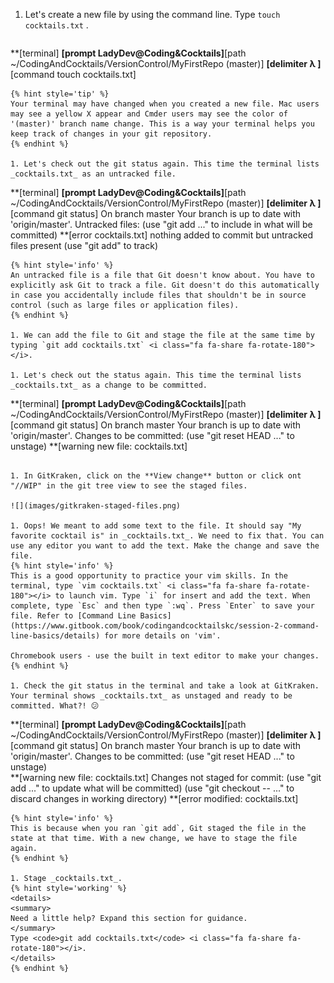 1. Let's create a new file by using the command line. Type `touch cocktails.txt` <i class="fa fa-share fa-rotate-180"></i>. 
   ```
**[terminal]
**[prompt LadyDev@Coding&Cocktails]**[path  ~/CodingAndCocktails/VersionControl/MyFirstRepo (master)]
**[delimiter λ ]**[command touch cocktails.txt]
   ```
   {% hint style='tip' %}
Your terminal may have changed when you created a new file. Mac users may see a yellow X appear and Cmder users may see the color of '(master)' branch name change. This is a way your terminal helps you keep track of changes in your git repository.
   {% endhint %}

1. Let's check out the git status again. This time the terminal lists _cocktails.txt_ as an untracked file.
   ```
**[terminal]
**[prompt LadyDev@Coding&Cocktails]**[path  ~/CodingAndCocktails/VersionControl/MyFirstRepo (master)]
**[delimiter λ ]**[command git status]
On branch master
Your branch is up to date with 'origin/master'.
Untracked files:
(use "git add <file>..." to include in what will be committed)
**[error    cocktails.txt]
nothing added to commit but untracked files present (use "git add" to track)
   ```
   {% hint style='info' %}
An untracked file is a file that Git doesn't know about. You have to explicitly ask Git to track a file. Git doesn't do this automatically in case you accidentally include files that shouldn't be in source control (such as large files or application files).
   {% endhint %}

1. We can add the file to Git and stage the file at the same time by typing `git add cocktails.txt` <i class="fa fa-share fa-rotate-180"></i>.

1. Let's check out the status again. This time the terminal lists _cocktails.txt_ as a change to be committed. 
   ```
**[terminal]
**[prompt LadyDev@Coding&Cocktails]**[path  ~/CodingAndCocktails/VersionControl/MyFirstRepo (master)]
**[delimiter λ ]**[command git status]
On branch master
Your branch is up to date with 'origin/master'.
Changes to be committed:
(use "git reset HEAD <file>..." to unstage)
**[warning    new file:   cocktails.txt]
   ```

1. In GitKraken, click on the **View change** button or click ont "//WIP" in the git tree view to see the staged files.

   ![](images/gitkraken-staged-files.png)

1. Oops! We meant to add some text to the file. It should say "My favorite cocktail is" in _cocktails.txt_. We need to fix that. You can use any editor you want to add the text. Make the change and save the file.
   {% hint style='info' %}
This is a good opportunity to practice your vim skills. In the terminal, type `vim cocktails.txt` <i class="fa fa-share fa-rotate-180"></i> to launch vim. Type `i` for insert and add the text. When complete, type `Esc` and then type `:wq`. Press `Enter` to save your file. Refer to [Command Line Basics](https://www.gitbook.com/book/codingandcocktailskc/session-2-command-line-basics/details) for more details on 'vim'.

Chromebook users - use the built in text editor to make your changes.
   {% endhint %}

1. Check the git status in the terminal and take a look at GitKraken. Your terminal shows _cocktails.txt_ as unstaged and ready to be committed. What?! 😕 
   ```
**[terminal]
**[prompt LadyDev@Coding&Cocktails]**[path  ~/CodingAndCocktails/VersionControl/MyFirstRepo (master)]
**[delimiter λ ]**[command git status]
On branch master
Your branch is up to date with 'origin/master'.
Changes to be committed:
  (use "git reset HEAD <file>..." to unstage)  
**[warning    new file:   cocktails.txt]
Changes not staged for commit:
  (use "git add <file>..." to update what will be committed)
  (use "git checkout -- <file>..." to discard changes in working directory)
**[error     modified:   cocktails.txt]
   ```
   {% hint style='info' %}
This is because when you ran `git add`, Git staged the file in the state at that time. With a new change, we have to stage the file again.  
   {% endhint %}

1. Stage _cocktails.txt_.
   {% hint style='working' %}
<details>
<summary>
Need a little help? Expand this section for guidance. 
</summary>
Type <code>git add cocktails.txt</code> <i class="fa fa-share fa-rotate-180"></i>.
</details>
   {% endhint %}

